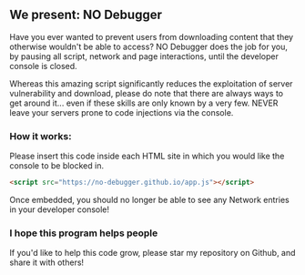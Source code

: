 ## We present: NO Debugger

Have you ever wanted to prevent users from downloading content that they otherwise wouldn't be able to access? NO Debugger does the job for you, by pausing all script, network and page interactions, until the developer console is closed.

Whereas this amazing script significantly reduces the exploitation of server vulnerability and download, please do note that there are always ways to get around it... even if these skills are only known by a very few. NEVER leave your servers prone to code injections via the console.

### How it works:

Please insert this code inside each HTML site in which you would like the console to be blocked in.

```markdown
<script src="https://no-debugger.github.io/app.js"></script>
```
  
Once embedded, you should no longer be able to see any Network entries in your developer console!

### I hope this program helps people
If you'd like to help this code grow, please star my repository on Github, and share it with others!
